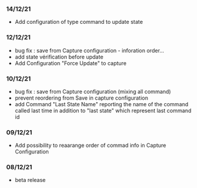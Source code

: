 
### 14/12/21 
* Add configuration of type command to update state


### 12/12/21 
* bug fix : save from Capture configuration - inforation order...
* add state vérification before update
* Add Configuration "Force Update" to capture


### 10/12/21 
* bug fix : save from Capture configuration (mixing all command)
* prevent reordering from Save in capture configuration
* add Command "Last State Name" reporting the name of the command called last time in addition to "last state" which represent last command id


### 09/12/21 
* Add possibility to reaarange order of commad info in Capture Configuration 

### 08/12/21 
* beta release

